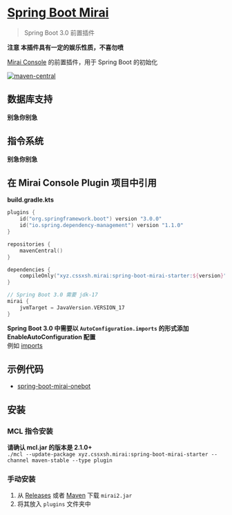 # [Spring Boot Mirai](https://github.com/cssxsh/spring-boot-mirai)

> Spring Boot 3.0 前置插件

**注意 本插件具有一定的娱乐性质，不喜勿喷**

[Mirai Console](https://github.com/mamoe/mirai-console) 的前置插件，用于 Spring Boot 的初始化  

[![maven-central](https://img.shields.io/maven-central/v/xyz.cssxsh.mirai/spring-boot-mirai-starter)](https://search.maven.org/artifact/xyz.cssxsh.mirai/spring-boot-mirai-starter)

## 数据库支持

**别急你别急**

## 指令系统

**别急你别急**

## 在 Mirai Console Plugin 项目中引用

**build.gradle.kts**
```kotlin
plugins {
    id("org.springframework.boot") version "3.0.0"
    id("io.spring.dependency-management") version "1.1.0"
}

repositories {
    mavenCentral()
}

dependencies {
    compileOnly("xyz.cssxsh.mirai:spring-boot-mirai-starter:${version}")
}

// Spring Boot 3.0 需要 jdk-17
mirai {
    jvmTarget = JavaVersion.VERSION_17
}
```

**Spring Boot 3.0 中需要以 `AutoConfiguration.imports` 的形式添加 EnableAutoConfiguration 配置**   
例如 [imports](spring-boot-mirai-onebot/src/main/resources/META-INF/spring/org.springframework.boot.autoconfigure.AutoConfiguration.imports)

## 示例代码

* [spring-boot-mirai-onebot](spring-boot-mirai-onebot)

## 安装

### MCL 指令安装

**请确认 mcl.jar 的版本是 2.1.0+**  
`./mcl --update-package xyz.cssxsh.mirai:spring-boot-mirai-starter --channel maven-stable --type plugin`

### 手动安装

1. 从 [Releases](https://github.com/cssxsh/spring-boot-mirai/releases) 或者 [Maven](https://repo1.maven.org/maven2/xyz/cssxsh/mirai/spring-boot-mirai/) 下载 `mirai2.jar`
2. 将其放入 `plugins` 文件夹中